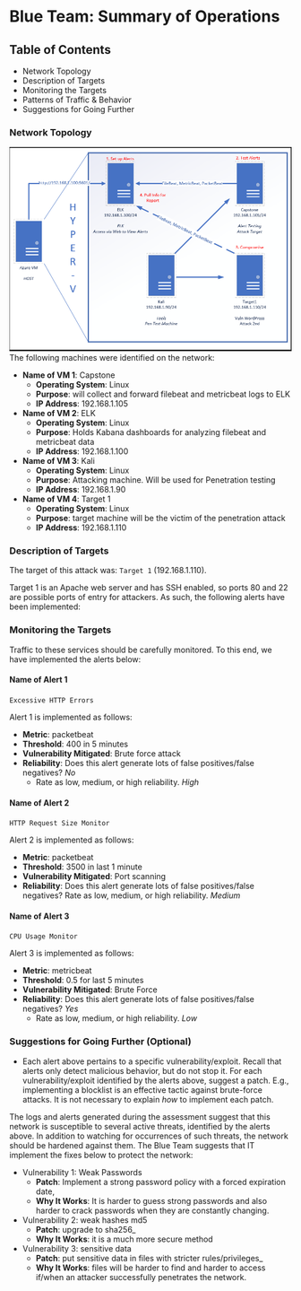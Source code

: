# Blue Team: Summary of Operations

## Table of Contents
- Network Topology
- Description of Targets
- Monitoring the Targets
- Patterns of Traffic & Behavior
- Suggestions for Going Further

### Network Topology

![Topology](images\Topology.png)
The following machines were identified on the network:
- **Name of VM 1**: Capstone
  - **Operating System**: Linux
  - **Purpose**: will collect and forward filebeat and metricbeat logs to ELK
  - **IP Address**: 192.168.1.105
- **Name of VM 2**: ELK
  - **Operating System**: Linux
  - **Purpose**: Holds Kabana dashboards for analyzing filebeat and metricbeat data
  - **IP Address**: 192.168.1.100
- **Name of VM 3**: Kali
  - **Operating System**: Linux
  - **Purpose**: Attacking machine.  Will be used for Penetration testing
  - **IP Address**: 192.168.1.90
- **Name of VM 4**: Target 1
  - **Operating System**: Linux
  - **Purpose**: target machine will be the victim of the penetration attack
  - **IP Address**: 192.168.1.110

### Description of Targets

The target of this attack was: `Target 1` (192.168.1.110).

Target 1 is an Apache web server and has SSH enabled, so ports 80 and 22 are possible ports of entry for attackers. As such, the following alerts have been implemented:

### Monitoring the Targets

Traffic to these services should be carefully monitored. To this end, we have implemented the alerts below:

#### Name of Alert 1
`Excessive HTTP Errors` 

Alert 1 is implemented as follows:
  - **Metric**: packetbeat
  - **Threshold**: 400 in 5 minutes
  - **Vulnerability Mitigated**: Brute force attack
  - **Reliability**: Does this alert generate lots of false positives/false negatives? *No* 
    - Rate as low, medium, or high reliability. *High*

#### Name of Alert 2
`HTTP Request Size Monitor`

Alert 2 is implemented as follows:
  - **Metric**: packetbeat
  - **Threshold**: 3500 in last 1 minute
  - **Vulnerability Mitigated**: Port scanning
  - **Reliability**: Does this alert generate lots of false positives/false negatives? Rate as low, medium, or high reliability.  *Medium* 

#### Name of Alert 3
`CPU Usage Monitor`

Alert 3 is implemented as follows:
  - **Metric**: metricbeat
  - **Threshold**: 0.5 for last 5 minutes
  - **Vulnerability Mitigated**: Brute Force
  - **Reliability**: Does this alert generate lots of false positives/false negatives? *Yes*
    - Rate as low, medium, or high reliability. *Low*


### Suggestions for Going Further (Optional)
- Each alert above pertains to a specific vulnerability/exploit. Recall that alerts only detect malicious behavior, but do not stop it. For each vulnerability/exploit identified by the alerts above, suggest a patch. E.g., implementing a blocklist is an effective tactic against brute-force attacks. It is not necessary to explain _how_ to implement each patch.
  
The logs and alerts generated during the assessment suggest that this network is susceptible to several active threats, identified by the alerts above. In addition to watching for occurrences of such threats, the network should be hardened against them. The Blue Team suggests that IT implement the fixes below to protect the network:
- Vulnerability 1: Weak Passwords
  - **Patch**: Implement a strong password policy with a forced expiration date,
  - **Why It Works**: It is harder to guess strong passwords and also harder to crack passwords when they are constantly changing.
- Vulnerability 2: weak hashes md5
  - **Patch**: upgrade to sha256_
  - **Why It Works**: it is a much more secure method
- Vulnerability 3: sensitive data
  - **Patch**: put sensitive data in files with stricter rules/privileges_
  - **Why It Works**: files will be harder to find and harder to access if/when an attacker successfully penetrates the network.
